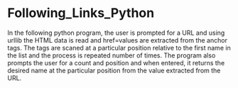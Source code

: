 # Following_Links_Python
In the following python program, the user is prompted for a URL and using urllib the HTML data is read and href=values are extracted from the anchor tags. The tags are scaned at a particular position relative to the first name in the list and the process is repeated number of times. The program also prompts the user for a count and position and when entered, it returns the desired name at the particular position from the value extracted from the URL. 
